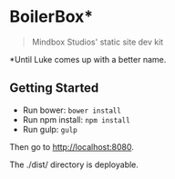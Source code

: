 # BoilerBox*

> Mindbox Studios' static site dev kit

*Until Luke comes up with a better name.

## Getting Started

* Run bower: `bower install`
* Run npm install: `npm install`
* Run gulp: `gulp`

Then go to [http://localhost:8080](http://localhost:8080).

The ./dist/ directory is deployable.
